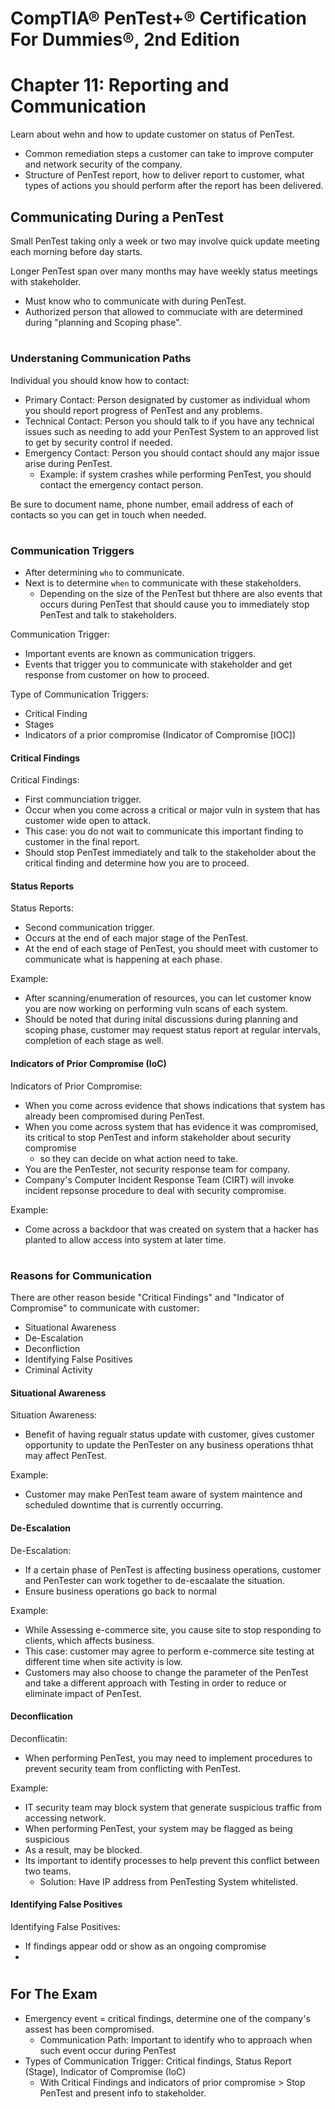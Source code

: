 # CompTIA® PenTest+® Certification For Dummies®, 2nd Edition

# Chapter 11: Reporting and Communication

Learn about wehn and how to update customer on status of PenTest.
- Common remediation steps a customer can take to improve computer and network security of the company.
- Structure of PenTest report, how to deliver report to customer, what types of actions you should perform after the report has been delivered.

## Communicating During a PenTest

Small PenTest taking only a week or two may involve quick update meeting each morning before day starts.

Longer PenTest span over many months may have weekly status meetings with stakeholder.

- Must know who to communicate with during PenTest.
- Authorized person that allowed to commuciate with are determined during "planning and Scoping phase".

#

### Understaning Communication Paths

Individual you should know how to contact:
- Primary Contact: Person designated by customer as individual whom you should report progress of PenTest and any problems.
- Technical Contact: Person you should talk to if you have any technical issues such as needing to add your PenTest System to an approved list to get by security control if needed.
- Emergency Contact: Person you should contact should any major issue arise during PenTest.
  - Example: if system crashes while performing PenTest, you should contact the emergency contact person.
 
Be sure to document name, phone number, email address of each of contacts so you can get in touch when needed.

#

### Communication Triggers

- After determining `who` to communicate.
- Next is to determine `when` to communicate with these stakeholders.
  - Depending on the size of the PenTest but thhere are also events that occurs during PenTest that should cause you to immediately stop PenTest and talk to stakeholders.

Communication Trigger:
- Important events are known as communication triggers.
- Events that trigger you to communicate with stakeholder and get response from customer on how to proceed.

Type of Communication Triggers:
- Critical Finding
- Stages
- Indicators of a prior compromise (Indicator of Compromise [IOC])

#### Critical Findings

Critical Findings:
- First communciation trigger.
- Occur when you come across a critical or major vuln in system that has customer wide open to attack.
- This case: you do not wait to communicate this important finding to customer in the final report.
- Should stop PenTest immediately and talk to the stakeholder about the critical finding and determine how you are to proceed.


#### Status Reports

Status Reports:
- Second communication trigger.
- Occurs at the end of each major stage of the PenTest.
- At the end of each stage of PenTest, you should meet with customer to communicate what is happening at each phase.

Example: 
- After scanning/enumeration of resources, you can let customer know you are now working on performing vuln scans of each system.
- Should be noted that during inital discussions during planning and scoping phase, customer may request status report at regular intervals, completion of each stage as well.


#### Indicators of Prior Compromise (IoC)

Indicators of Prior Compromise:
- When you come across evidence that shows indications that system has already been compromised during PenTest.
- When you come across system that has evidence it was compromised, its critical to stop PenTest and inform stakeholder about security compromise
  - so they can decide on what action need to take.
- You are the PenTester, not security response team for company.
- Company's Computer Incident Response Team (CIRT) will invoke incident repsonse procedure to deal with security compromise.

Example:
- Come across a backdoor that was created on system that a hacker has planted to allow access into system at later time.


#

### Reasons for Communication

There are other reason beside "Critical Findings" and "Indicator of Compromise" to communicate with customer:
- Situational Awareness
- De-Escalation
- Deconfliction
- Identifying False Positives
- Criminal Activity


#### Situational Awareness

Situation Awareness:
- Benefit of having regualr status update with customer, gives customer opportunity to update the PenTester on any business operations thhat may affect PenTest.

Example:
- Customer may make PenTest team aware of system maintence and scheduled downtime that is currently occurring.


#### De-Escalation

De-Escalation:
- If a certain phase of PenTest is affecting business operations, customer and PenTester can work together to de-escaalate the situation.
- Ensure business operations go back to normal

Example:
- While Assessing e-commerce site, you cause site to stop responding to clients, which affects business.
- This case: customer may agree to perform e-commerce site testing at different time when site activity is low.
- Customers may also choose to change the parameter of the PenTest and take a different approach with Testing in order to reduce or eliminate impact of PenTest.


#### Deconflication

Deconflicatin:
- When performing PenTest, you may need to implement procedures to prevent security team from conflicting with PenTest.

Example:
- IT security team may block system that generate suspicious traffic from accessing network.
- When performing PenTest, your system may be flagged as being suspicious
- As a result, may be blocked.
- Its important to identify processes to help prevent this conflict between two teams.
  - Solution: Have IP address from PenTesting System whitelisted.

 
#### Identifying False Positives

Identifying False Positives:
- If findings appear odd or show as an ongoing compromise
- 

  

#

## For The Exam

- Emergency event = critical findings, determine one of the company's assest has been compromised.
  - Communication Path: Important to identify who to approach when such event occur during PenTest
- Types of Communication Trigger: Critical findings, Status Report (Stage), Indicator of Compromise (IoC)
  - With Critical Findings and indicators of prior compromise > Stop PenTest and present info to stakeholder.
